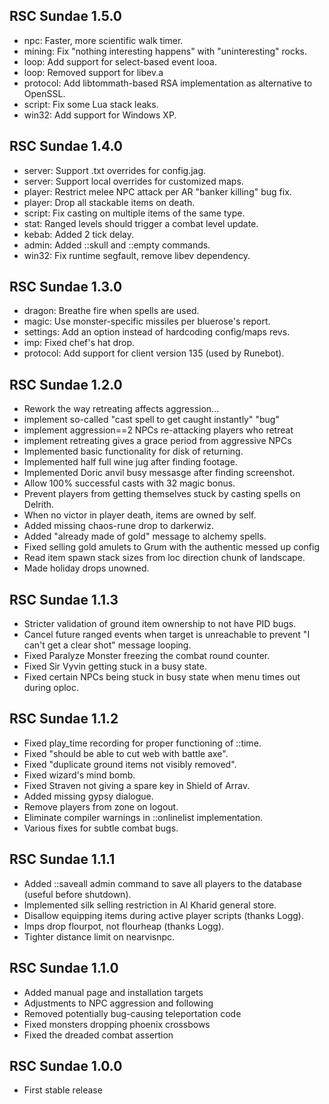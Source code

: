 RSC Sundae 1.5.0
----------------

* npc: Faster, more scientific walk timer.
* mining: Fix "nothing interesting happens" with "uninteresting" rocks.
* loop: Add support for select-based event looa.
* loop: Removed support for libev.a
* protocol: Add libtommath-based RSA implementation as alternative to
  OpenSSL.
* script: Fix some Lua stack leaks.
* win32: Add support for Windows XP.

RSC Sundae 1.4.0
----------------

* server: Support .txt overrides for config.jag.
* server: Support local overrides for customized maps.
* player: Restrict melee NPC attack per AR "banker killing" bug fix.
* player: Drop all stackable items on death.
* script: Fix casting on multiple items of the same type.
* stat: Ranged levels should trigger a combat level update.
* kebab: Added 2 tick delay.
* admin: Added ::skull and ::empty commands.
* win32: Fix runtime segfault, remove libev dependency.

RSC Sundae 1.3.0
----------------

* dragon: Breathe fire when spells are used.
* magic: Use monster-specific missiles per bluerose's report.
* settings: Add an option instead of hardcoding config/maps revs.
* imp: Fixed chef's hat drop.
* protocol: Add support for client version 135 (used by Runebot).

RSC Sundae 1.2.0
----------------

* Rework the way retreating affects aggression...
* implement so-called "cast spell to get caught instantly" "bug"
* implement aggression==2 NPCs re-attacking players who retreat
* implement retreating gives a grace period from aggressive NPCs
* Implemented basic functionality for disk of returning.
* Implemented half full wine jug after finding footage.
* Implemented Doric anvil busy messasge after finding
  screenshot.
* Allow 100% successful casts with 32 magic bonus.
* Prevent players from getting themselves stuck by
  casting spells on Delrith.
* When no victor in player death, items are owned by self.
* Added missing chaos-rune drop to darkerwiz.
* Added "already made of gold" message to alchemy spells.
* Fixed selling gold amulets to Grum with the authentic
  messed up config
* Read item spawn stack sizes from loc direction chunk of landscape.
* Made holiday drops unowned.

RSC Sundae 1.1.3
----------------

* Stricter validation of ground item ownership to not
  have PID bugs.
* Cancel future ranged events when target is unreachable
  to prevent "I can't get a clear shot" message looping.
* Fixed Paralyze Monster freezing the combat round counter.
* Fixed Sir Vyvin getting stuck in a busy state.
* Fixed certain NPCs being stuck in busy state when menu
  times out during oploc.

RSC Sundae 1.1.2
----------------

* Fixed play_time recording for proper functioning of ::time.
* Fixed "should be able to cut web with battle axe".
* Fixed "duplicate ground items not visibly removed".
* Fixed wizard's mind bomb.
* Fixed Straven not giving a spare key in Shield of Arrav.
* Added missing gypsy dialogue.
* Remove players from zone on logout.
* Eliminate compiler warnings in ::onlinelist implementation.
* Various fixes for subtle combat bugs.

RSC Sundae 1.1.1
----------------

* Added ::saveall admin command to save all players to the
  database (useful before shutdown).
* Implemented silk selling restriction in Al Kharid general store.
* Disallow equipping items during active player scripts (thanks Logg).
* Imps drop flourpot, not flourheap (thanks Logg).
* Tighter distance limit on nearvisnpc.

RSC Sundae 1.1.0
----------------

* Added manual page and installation targets
* Adjustments to NPC aggression and following
* Removed potentially bug-causing teleportation code
* Fixed monsters dropping phoenix crossbows
* Fixed the dreaded combat assertion

RSC Sundae 1.0.0
----------------

* First stable release
